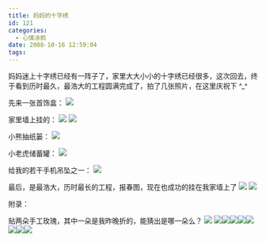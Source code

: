 ```yaml
---
title: 妈妈的十字绣
id: 121
categories:
  - 心情涂鸦
date: 2008-10-16 12:59:04
tags:
---
```


妈妈迷上十字绣已经有一阵子了，家里大大小小的十字绣已经很多，这次回去，终于看到历时最久，最浩大的工程圆满完成了，拍了几张照片，在这里庆祝下 ^_^

先来一张首饰盒：
[![](http://byfiles.storage.live.com/y1pO1tCE5nKPj1tB_DGGUCtksraBYtTtc_X74BlxUsC2gAK38lI2V6dKG2PqLzPEZhvkCh3k4S74kA)](http://byfiles.storage.live.com/y1pO1tCE5nKPj1tB_DGGUCtksraBYtTtc_X74BlxUsC2gAK38lI2V6dKG2PqLzPEZhvkCh3k4S74kA)

家里墙上挂的：
[![](http://byfiles.storage.live.com/y1pWhGsOmNqIhK0LOvOCzrumDWf8Bp095Rea2I__0603dyvcKFrhfU4T4scstsL14ABDRJMl3JG9Yo)](http://byfiles.storage.live.com/y1pWhGsOmNqIhK0LOvOCzrumDWf8Bp095Rea2I__0603dyvcKFrhfU4T4scstsL14ABDRJMl3JG9Yo) [![](http://byfiles.storage.live.com/y1p_7uyZjCnI9ZvfCtlgzED-slo_CPKHsk3DzNs6trFejEReZe4XweBvnHyVuPNzxpGFy2SMemsYLg)](http://byfiles.storage.live.com/y1p_7uyZjCnI9ZvfCtlgzED-slo_CPKHsk3DzNs6trFejEReZe4XweBvnHyVuPNzxpGFy2SMemsYLg)

小熊抽纸篓：
[![](http://byfiles.storage.live.com/y1pxF5HwgHIj7QYcgB1JZO-mUAN1jxesWV9M1nwk8i_Tt5VEVfRwS9HTelsTMckCNDm6qErdku2Ac0)](http://byfiles.storage.live.com/y1pxF5HwgHIj7QYcgB1JZO-mUAN1jxesWV9M1nwk8i_Tt5VEVfRwS9HTelsTMckCNDm6qErdku2Ac0)

小老虎储蓄罐：
[![](http://byfiles.storage.live.com/y1p5hojFfB7cL_vVtbaPmfOIY_Dx4q7N49yRRqv8U18bVY_dIy0ylkA7pAQBG2tP5O5uCYteg5Wzz8)](http://byfiles.storage.live.com/y1p5hojFfB7cL_vVtbaPmfOIY_Dx4q7N49yRRqv8U18bVY_dIy0ylkA7pAQBG2tP5O5uCYteg5Wzz8)

给我的若干手机吊坠之一：
[![](http://byfiles.storage.live.com/y1pE2_mEVuP_1KGJS24P88Xk7qaOyt-_7f8kGxGekyOOl-Pybf93rax59hP2rkGxadmsObyoRQ8bJI)](http://byfiles.storage.live.com/y1pE2_mEVuP_1KGJS24P88Xk7qaOyt-_7f8kGxGekyOOl-Pybf93rax59hP2rkGxadmsObyoRQ8bJI)

最后，是最浩大，历时最长的工程，报春图，现在也成功的挂在我家墙上了 ![](http://shared.live.com/HjKMzTS-xzcms40!CabizA/emoticons/smile_regular.gif)
[![](http://byfiles.storage.live.com/y1pCPmYcb314DQbnV9AxR419wYKrpcksCZJhLCW9-xlD1EJe7_hauVVejayJIsZlCR5ykOSVnc5j-8)](http://byfiles.storage.live.com/y1pCPmYcb314DQbnV9AxR419wYKrpcksCZJhLCW9-xlD1EJe7_hauVVejayJIsZlCR5ykOSVnc5j-8)


附录：

贴两朵手工玫瑰，其中一朵是我昨晚折的，能猜出是哪一朵么？
[![](http://byfiles.storage.live.com/y1p3YEb_5SHwiQuEzfqwrQwss7Xpxg5GgRQjtaVqXPC9azGXXNFjAtaqN_OJGdUSCaxKTaQPpJ7tbc)](http://byfiles.storage.live.com/y1p3YEb_5SHwiQuEzfqwrQwss7Xpxg5GgRQjtaVqXPC9azGXXNFjAtaqN_OJGdUSCaxKTaQPpJ7tbc)
[![](http://byfiles.storage.live.com/y1ps-og50Du1Hg3qlQXZ6TNSgAEb0l4C4r-Lf5ue4iFuWk9jwWNZiYmHmi4OFOMBqvZN1lU-xYongU)](http://byfiles.storage.live.com/y1ps-og50Du1Hg3qlQXZ6TNSoU339lfkiQLnvVVFV0Id_-kDgjSPbehVZjn_bL30wvCLRlisSC7cgY)[![](http://byfiles.storage.live.com/y1p2xdPKcm1fhBCekReHrhQhak30fXuhOOTJIFpMunUd-fSH7Tz9Msfe7tszmAhrxNe8u9las9jUHg)](http://byfiles.storage.live.com/y1p2xdPKcm1fhBCekReHrhQhV5N8kQND7qareuht9C_y97Q5EbbyCtE8QHxkXXSnQvU4M8EkY6Tc1Q)[![](http://byfiles.storage.live.com/y1po2Vx4hRUTx7GUed6NJxjj6a8EFTrG5mUUyOHGOd60mTLlvZtpAidr8fS3P5IKPQfJYwXzMKyy7A)](http://byfiles.storage.live.com/y1po2Vx4hRUTx7GUed6NJxjj0KRShFGY0n3S9Rwn2K9sjkHDnwM4XnS7iPw9HlAjgW7C8TUG-qQiEs)[![](http://byfiles.storage.live.com/y1p4h4nd7FPKTglmd3424QVFhKOjZrvrYnKtBVs53uqLajtFxXM5FwJaj1BO37_6unaa_gTCPg9Jv4)](http://byfiles.storage.live.com/y1p4h4nd7FPKTglmd3424QVFrFealGiO7T2Ci3jWncoaVsRiKSGwta2Ty43nly3FY_SvoVJ8ogq7GQ)[![](http://byfiles.storage.live.com/y1pwuQpR2gFSSFLo250oYOiOFQIGiEizr1w9IwFHU5UQ9w5UfgHNbSvDxDeFjAYaOT_i0V294-7deg)](http://byfiles.storage.live.com/y1pwuQpR2gFSSFLo250oYOiOGpacY272PW2bHcGH3pDqDteTC4wCF6MWLTNhyS7WTeb-4I0QT6gutE)[![](http://byfiles.storage.live.com/y1pkFnFhhc7IMVbWVrz0xIQBhio0FPKaa2-2Acioipc4yAIgnu5KgFeoKX-nUZkukt1Ry1KElBB3Ak)](http://byfiles.storage.live.com/y1pkFnFhhc7IMVbWVrz0xIQBvr0Bry7VhdoOxpYsWEthaW0NNGT5xsGU4swlkioaAIWdqA7wTYruXA)[![](http://byfiles.storage.live.com/y1phTfqZ_CFWPTKEUg-2RGIr7baGpzQAXUn7uJpZlvIHCD_BWZPPf8UiW5bEuOipaPzjUtP2syqEeM)](http://byfiles.storage.live.com/y1phTfqZ_CFWPTKEUg-2RGIr5ewHwAIzZaaYH0gSwweNHjfLQFAKruBTfoZl18ZKvOAVlqqaYdiZm4)[![](http://byfiles.storage.live.com/y1pnKJMa9sN6sywgpBlynGznWC8w-jNDOlRlKf9IJvEe2-45mYMDLuAkHEs4bxHoLvivRCjoFgzaaY)](http://byfiles.storage.live.com/y1pnKJMa9sN6sywgpBlynGznaa6wCFRVMt6A5NLd15ioGUOApoDePCqwTRmDkOckAACnQIxrK2s7A0)
